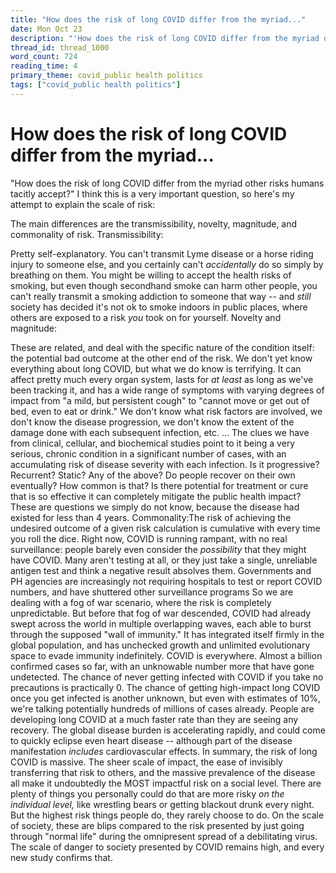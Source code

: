 ```yaml
---
title: "How does the risk of long COVID differ from the myriad..."
date: Mon Oct 23
description: "'How does the risk of long COVID differ from the myriad other risks humans tacitly accept?'"
thread_id: thread_1000
word_count: 724
reading_time: 4
primary_theme: covid_public health politics
tags: ["covid_public health politics"]
---
```


# How does the risk of long COVID differ from the myriad...

"How does the risk of long COVID differ from the myriad other risks humans tacitly accept?" I think this is a very important question, so here's my attempt to explain the scale of risk:

The main differences are the transmissibility, novelty, magnitude, and commonality of risk. Transmissibility:

Pretty self-explanatory. You can't transmit Lyme disease or a horse riding injury to someone else, and you certainly can't *accidentally* do so simply by breathing on them. You might be willing to accept the health risks of smoking, but even though secondhand smoke can harm other people, you can't really transmit a smoking addiction to someone that way -- and *still* society has decided it's not ok to smoke indoors in public places, where others are exposed to a risk *you* took on for yourself. Novelty and magnitude:

These are related, and deal with the specific nature of the condition itself: the potential bad outcome at the other end of the risk. We don't yet know everything about long COVID, but what we do know is terrifying. It can affect pretty much every organ system, lasts for *at least* as long as we've been tracking it, and has a wide range of symptoms with varying degrees of impact from "a mild, but persistent cough" to "cannot move or get out of bed, even to eat or drink." We don't know what risk factors are involved, we don't know the disease progression, we don't know the extent of the damage done with each subsequent infection, etc. ... The clues we have from clinical, cellular, and biochemical studies point to it being a very serious, chronic condition in a significant number of cases, with an accumulating risk of disease severity with each infection. Is it progressive? Recurrent? Static? Any of the above? Do people recover on their own eventually? How common is that? Is there potential for treatment or cure that is so effective it can completely mitigate the public health impact? These are questions we simply do not know, because the disease had existed for less than 4 years. Commonality:The risk of achieving the undesired outcome of a given risk calculation is cumulative with every time you roll the dice. Right now, COVID is running rampant, with no real surveillance: people barely even consider the *possibility* that they might have COVID. Many aren't testing at all, or they just take a single, unreliable antigen test and think a negative result absolves them. Governments and PH agencies are increasingly not requiring hospitals to test or report COVID numbers, and have shuttered other surveillance programs So we are dealing with a fog of war scenario, where the risk is completely unpredictable. But before that fog of war descended, COVID had already swept across the world in multiple overlapping waves, each able to burst through the supposed "wall of immunity." It has integrated itself firmly in the global population, and has unchecked growth and unlimited evolutionary space to evade immunity indefinitely. COVID is everywhere. Almost a billion confirmed cases so far, with an unknowable number more that have gone undetected. The chance of never getting infected with COVID if you take no precautions is practically 0. The chance of getting high-impact long COVID once you get infected is another unknown, but even with estimates of 10%, we're talking potentially hundreds of millions of cases already. People are developing long COVID at a much faster rate than they are seeing any recovery. The global disease burden is accelerating rapidly, and could come to quickly eclipse even heart disease -- although part of the disease manifestation *includes* cardiovascular effects. In summary, the risk of long COVID is massive. The sheer scale of impact, the ease of invisibly transferring that risk to others, and the massive prevalence of the disease all make it undoubtedly the MOST impactful risk on a social level. There are plenty of things you personally could do that are more risky *on the individual level,* like wrestling bears or getting blackout drunk every night. But the highest risk things people do, they rarely choose to do. On the scale of society, these are blips compared to the risk presented by just going through "normal life" during the omnipresent spread of a debilitating virus. The scale of danger to society presented by COVID remains high, and every new study confirms that.